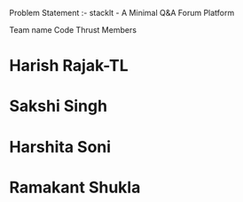 Problem Statement :- stacklt - A Minimal Q&A Forum Platform

Team name Code Thrust
Members 
# Harish Rajak-TL
# Sakshi Singh
# Harshita Soni
# Ramakant Shukla
